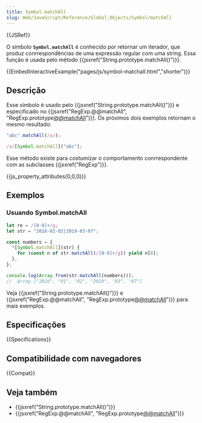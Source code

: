 ```yaml
---
title: Symbol.matchAll
slug: Web/JavaScript/Reference/Global_Objects/Symbol/matchAll
---
```


{{JSRef}}

O símbolo **`Symbol.matchAll`** é conhecido por retornar um iterador, que produz conrrespondências de uma expressão regular com uma string. Essa função é usada pelo método {{jsxref("String.prototype.matchAll()")}}.

{{EmbedInteractiveExample("pages/js/symbol-matchall.html","shorter")}}

## Descrição

Esse símbolo é usado pelo {{jsxref("String.prototype.matchAll()")}} e especificado no {{jsxref("RegExp.@@matchAll", "RegExp.prototype[@@matchAll]()")}}. Os próximos dois exemplos retornam o mesmo resultado:

```js
"abc".matchAll(/a/);

/a/[Symbol.matchAll]("abc");
```

Esse método existe para costumizar o comportamento conrrespondente com as subclasses {{jsxref("RegExp")}}.

{{js_property_attributes(0,0,0)}}

## Exemplos

### Usuando Symbol.matchAll

```js
let re = /[0-9]+/g;
let str = "2016-01-02|2019-03-07";

const numbers = {
  *[Symbol.matchAll](str) {
    for (const n of str.matchAll(/[0-9]+/g)) yield n[0];
  },
};

console.log(Array.from(str.matchAll(numbers)));
//  Array ["2016", "01", "02", "2019", "03", "07"]
```

Veja {{jsxref("String.prototype.matchAll()")}} e {{jsxref("RegExp.@@matchAll", "RegExp.prototype[@@matchAll]()")}} para mais exemplos.

## Especificações

{{Specifications}}

## Compatibilidade com navegadores

{{Compat}}

## Veja também

- {{jsxref("String.prototype.matchAll()")}}
- {{jsxref("RegExp.@@matchAll", "RegExp.prototype[@@matchAll]()")}}
